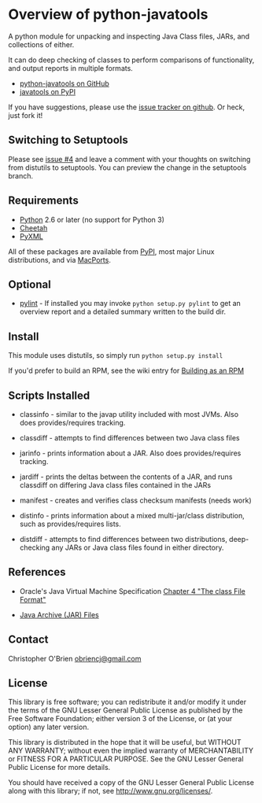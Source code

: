 
# Overview of python-javatools

A python module for unpacking and inspecting Java Class files, JARs,
and collections of either.

It can do deep checking of classes to perform comparisons of
functionality, and output reports in multiple formats.

* [python-javatools on GitHub](https://github.com/obriencj/python-javatools/)
* [javatools on PyPI](http://pypi.python.org/pypi/javatools)

If you have suggestions, please use the [issue tracker on
github](https://github.com/obriencj/python-javatools/issues). Or heck,
just fork it!


## Switching to Setuptools

Please see [issue #4][issue] and leave a comment with your thoughts on
switching from distutils to setuptools. You can preview the change in
the setuptools branch.

[issue]: https://github.com/obriencj/python-javatools/issues/4


## Requirements

* [Python](http://python.org) 2.6 or later (no support for Python 3)
* [Cheetah](http://www.cheetahtemplate.org/)
* [PyXML](http://www.python.org/community/sigs/current/xml-sig/)

All of these packages are available from
[PyPI](http://pypi.python.org), most major Linux distributions, and
via [MacPorts](http://www.macports.org).


## Optional

* [pylint](http://pypi.python.org/pypi/pylint/) - If installed you may
  invoke `python setup.py pylint` to get an overview report and a
  detailed summary written to the build dir.


## Install

This module uses distutils, so simply run `python setup.py install`

If you'd prefer to build an RPM, see the wiki entry for [Building as an RPM](https://github.com/obriencj/python-javatools/wiki/Building-as-an-RPM)


## Scripts Installed

* classinfo - similar to the javap utility included with most
  JVMs. Also does provides/requires tracking.

* classdiff - attempts to find differences between two Java class
  files

* jarinfo - prints information about a JAR. Also does
  provides/requires tracking.

* jardiff - prints the deltas between the contents of a JAR, and runs
  classdiff on differing Java class files contained in the JARs

* manifest - creates and verifies class checksum manifests (needs work)

* distinfo - prints information about a mixed multi-jar/class
  distribution, such as provides/requires lists.

* distdiff - attempts to find differences between two distributions,
  deep-checking any JARs or Java class files found in either
  directory.


## References

* Oracle's Java Virtual Machine Specification [Chapter 4 "The class File Format"](http://docs.oracle.com/javase/specs/jvms/se7/html/jvms-4.html)

* [Java Archive (JAR) Files](http://docs.oracle.com/javase/1.5.0/docs/guide/jar/index.html)


## Contact

Christopher O'Brien <obriencj@gmail.com>


## License

This library is free software; you can redistribute it and/or modify
it under the terms of the GNU Lesser General Public License as
published by the Free Software Foundation; either version 3 of the
License, or (at your option) any later version.

This library is distributed in the hope that it will be useful, but
WITHOUT ANY WARRANTY; without even the implied warranty of
MERCHANTABILITY or FITNESS FOR A PARTICULAR PURPOSE.  See the GNU
Lesser General Public License for more details.

You should have received a copy of the GNU Lesser General Public
License along with this library; if not, see
<http://www.gnu.org/licenses/>.
